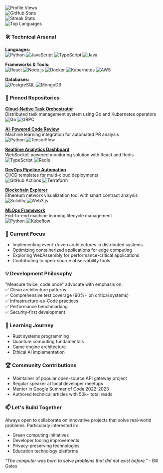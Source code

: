 ![Profile Views](https://komarev.com/ghpvc/?username=beulahbeverly788&color=blueviolet)  
![GitHub Stats](https://github-readme-stats.vercel.app/api?username=beulahbeverly788&show_icons=true&theme=radical&include_all_commits=true)  
![Streak Stats](https://github-readme-streak-stats.herokuapp.com/?user=beulahbeverly788&theme=radical)  
![Top Languages](https://github-readme-stats.vercel.app/api/top-langs/?username=beulahbeverly788&layout=compact&theme=radical&langs_count=8)  

### 🛠️ Technical Arsenal  
**Languages:**  
![Python](https://img.shields.io/badge/-Python-3776AB?logo=python&logoColor=white) ![JavaScript](https://img.shields.io/badge/-JavaScript-F7DF1E?logo=javascript&logoColor=black) ![TypeScript](https://img.shields.io/badge/-TypeScript-3178C6?logo=typescript&logoColor=white) ![Java](https://img.shields.io/badge/-Java-007396?logo=java&logoColor=white)  

**Frameworks & Tools:**  
![React](https://img.shields.io/badge/-React-61DAFB?logo=react&logoColor=black) ![Node.js](https://img.shields.io/badge/-Node.js-339933?logo=node.js&logoColor=white) ![Docker](https://img.shields.io/badge/-Docker-2496ED?logo=docker&logoColor=white) ![Kubernetes](https://img.shields.io/badge/-Kubernetes-326CE5?logo=kubernetes&logoColor=white) ![AWS](https://img.shields.io/badge/-AWS-232F3E?logo=amazon-aws&logoColor=white)  

**Databases:**  
![PostgreSQL](https://img.shields.io/badge/-PostgreSQL-4169E1?logo=postgresql&logoColor=white) ![MongoDB](https://img.shields.io/badge/-MongoDB-47A248?logo=mongodb&logoColor=white)  

### 🚀 Pinned Repositories  
**[Cloud-Native Task Orchestrator](https://github.com/beulahbeverly788/cloud-orchestrator)**  
Distributed task management system using Go and Kubernetes operators  
![Go](https://img.shields.io/badge/-Go-00ADD8?logo=go&logoColor=white) ![GRPC](https://img.shields.io/badge/-gRPC-4285F4?logo=google&logoColor=white)  

**[AI-Powered Code Review](https://github.com/beulahbeverly788/ai-code-review)**  
Machine learning integration for automated PR analysis  
![Python](https://img.shields.io/badge/-Python-3776AB?logo=python&logoColor=white) ![TensorFlow](https://img.shields.io/badge/-TensorFlow-FF6F00?logo=tensorflow&logoColor=white)  

**[Realtime Analytics Dashboard](https://github.com/beulahbeverly788/realtime-dashboard)**  
WebSocket-powered monitoring solution with React and Redis  
![TypeScript](https://img.shields.io/badge/-TypeScript-3178C6?logo=typescript&logoColor=white) ![Redis](https://img.shields.io/badge/-Redis-DC382D?logo=redis&logoColor=white)  

**[DevOps Pipeline Automation](https://github.com/beulahbeverly788/devops-automation)**  
CI/CD templates for multi-cloud deployments  
![GitHub Actions](https://img.shields.io/badge/-GitHub_Actions-2088FF?logo=github-actions&logoColor=white) ![Terraform](https://img.shields.io/badge/-Terraform-623CE4?logo=terraform&logoColor=white)  

**[Blockchain Explorer](https://github.com/beulahbeverly788/blockchain-explorer)**  
Ethereum network visualization tool with smart contract analysis  
![Solidity](https://img.shields.io/badge/-Solidity-363636?logo=solidity&logoColor=white) ![Web3.js](https://img.shields.io/badge/-Web3.js-F16822?logo=web3.js&logoColor=white)  

**[MLOps Framework](https://github.com/beulahbeverly788/mlops-framework)**  
End-to-end machine learning lifecycle management  
![Python](https://img.shields.io/badge/-Python-3776AB?logo=python&logoColor=white) ![Kubeflow](https://img.shields.io/badge/-Kubeflow-326CE5?logo=kubernetes&logoColor=white)  

### 🔭 Current Focus  
- Implementing event-driven architectures in distributed systems  
- Optimizing containerized applications for edge computing  
- Exploring WebAssembly for performance-critical applications  
- Contributing to open-source observability tools  

### 💡 Development Philosophy  
"Measure twice, code once" advocate with emphasis on:  
✅ Clean architecture patterns  
✅ Comprehensive test coverage (90%+ on critical systems)  
✅ Infrastructure-as-Code practices  
✅ Performance benchmarking  
✅ Security-first development  

### 🌱 Learning Journey  
- Rust systems programming  
- Quantum computing fundamentals  
- Game engine architecture  
- Ethical AI implementation  

### 🏆 Community Contributions  
- Maintainer of popular open-source API gateway project  
- Regular speaker at local developer meetups  
- Mentor in Google Summer of Code 2022-2023  
- Authored technical articles with 50k+ total reads  

### 📫 Let's Build Together  
Always open to collaborate on innovative projects that solve real-world problems. Particularly interested in:  
- Green computing initiatives  
- Developer tooling improvements  
- Privacy-preserving technologies  
- Education technology platforms  

*"The computer was born to solve problems that did not exist before."* - Bill Gates
